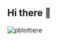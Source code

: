 ## Hi there 👋

![pblottiere](https://github-readme-stats.vercel.app/api?username=pblottiere&show_icons=true&theme=transparent&hide_border=true&include_all_commits=true)
